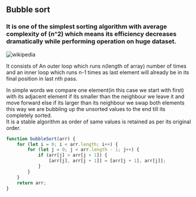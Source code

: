 ## Bubble sort

### It is one of the simplest sorting algorithm with average complexity of (n^2) which means its efficiency decreases dramatically while performing operation on huge dataset.

![wikipedia](https://upload.wikimedia.org/wikipedia/commons/c/c8/Bubble-sort-example-300px.gif)

It consists of An outer loop which runs n(length of array) number of times and an inner loop which runs n-1 times as last element will already be in its final position in last nth pass.

In simple words we compare one element(in this case we start with first) with its adjacent element if its smaller than the neighbour we leave it and move forward else if its larger than its neighbour we swap both elements this way we are bubbling up the unsorted values to the end till its completely sorted.  
It is a stable algorithm as order of same values is retained as per its original order.

```javascript
function bubbleSort(arr) {
	for (let i = 0; i < arr.length; i++) {
		for (let j = 0; j < arr.length - 1; j++) {
			if (arr[j] > arr[j + 1]) {
				[arr[j], arr[j + 1]] = [arr[j + 1], arr[j]];
			}
		}
	}
	return arr;
}
```
